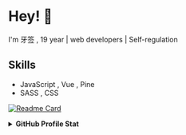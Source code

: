 
# Hey! 👋

I'm 牙签 , 19 year | web developers | Self-regulation

## Skills

-  JavaScript , Vue , Pine
-  SASS , CSS

[![Readme Card](https://github-readme-stats.vercel.app/api/pin/?username=anuraghazra&repo=github-readme-stats)](https://github.com/anuraghazra/github-readme-stats)

<details>
  <summary><b>GitHub Profile Stat</b></summary>
  <img src="https://github-readme-stats.anuraghazra1.vercel.app/api?username=phrynus&show_icons=true" />
</details>
